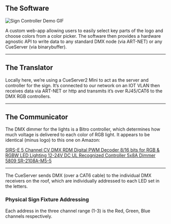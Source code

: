 ## The Software

<img src="https://mattflaig.com/_next/image?url=https%3A%2F%2Fsuper-static-assets.s3.amazonaws.com%2F6f4ff171-2557-43c3-9f23-eaab086538ac%2Fimages%2F09e4e7a9-1efe-4a17-bd95-3a3a691ffda2.gif&w=3840&q=80" alt="Sign Controller Demo GIF" >


A custom web-app allowing users to easily select key parts of the logo and choose colors from a color picker. The software then provides a hardware agnostic API to write data to any standard DMX node (via ART-NET) or any CueServer (via binarybuffer).

---

## The Translator

Locally here, we’re using a CueServer2 Mini to act as the server and controller for the sign. It’s connected to our network on an IOT VLAN then receives data via ART-NET or http and transmits it’s over RJ45/CAT6 to the DMX RGB controllers.

---

## The Communicator

The DMX dimmer for the lights is a Bitro controller, which determines how much voltage is delivered to each color of RGB light. It appears to be identical (minus logo) to this one on Amazon: 

[SIRS-E 5 Channel CV DMX RDM Digital PWM Decoder 8/16 bits for RGB & RGBW LED Lighting 12-24V DC UL Recognized Controller 5x8A Dimmer 5809 SR-2108A-M5-5](https://www.amazon.com/Dimmer-Decoder-Channel-Recognized-Controller/dp/B07369SPLK/ref=pd_cart_vw_crc_2_5/146-3669641-8820736?_encoding=UTF8&pd_rd_i=B07369SPLK&pd_rd_r=932065ca-1bb1-4a70-a827-cbd35bee1f07&pd_rd_w=qoepp&pd_rd_wg=tPf0K&pf_rd_p=01004c92-8f40-4f1a-bee8-08cb36dccac2&pf_rd_r=JQ46BQDJTB4YM60JFA7V&psc=1&refRID=JQ46BQDJTB4YM60JFA7V)

---

The CueServer sends DMX (over a CAT6 cable) to the individual DMX receivers on the roof, which are individually addressed to each LED set in the letters.

### Physical Sign Fixture Addressing
Each address in the three channel range (1-3) is the Red, Green, Blue channels respectively.
